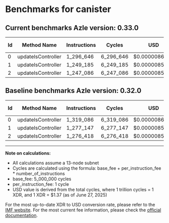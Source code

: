 # Benchmarks for canister

## Current benchmarks Azle version: 0.33.0

| Id  | Method Name        | Instructions | Cycles    | USD           | USD/Million Calls | Change                             |
| --- | ------------------ | ------------ | --------- | ------------- | ----------------- | ---------------------------------- |
| 0   | updateIsController | 1_296_646    | 6_296_646 | $0.0000086264 | $8.62             | <font color="green">-22_440</font> |
| 1   | updateIsController | 1_249_185    | 6_249_185 | $0.0000085614 | $8.56             | <font color="green">-27_962</font> |
| 2   | updateIsController | 1_247_086    | 6_247_086 | $0.0000085585 | $8.55             | <font color="green">-29_332</font> |

## Baseline benchmarks Azle version: 0.32.0

| Id  | Method Name        | Instructions | Cycles    | USD           | USD/Million Calls |
| --- | ------------------ | ------------ | --------- | ------------- | ----------------- |
| 0   | updateIsController | 1_319_086    | 6_319_086 | $0.0000086571 | $8.65             |
| 1   | updateIsController | 1_277_147    | 6_277_147 | $0.0000085997 | $8.59             |
| 2   | updateIsController | 1_276_418    | 6_276_418 | $0.0000085987 | $8.59             |

---

**Note on calculations:**

- All calculations assume a 13-node subnet
- Cycles are calculated using the formula: base_fee + per_instruction_fee \* number_of_instructions
- base_fee: 5_000_000 cycles
- per_instruction_fee: 1 cycle
- USD value is derived from the total cycles, where 1 trillion cycles = 1 XDR, and 1 XDR = $1.37 (as of June 27, 2025)

For the most up-to-date XDR to USD conversion rate, please refer to the [IMF website](https://www.imf.org/external/np/fin/data/rms_sdrv.aspx).
For the most current fee information, please check the [official documentation](https://internetcomputer.org/docs/references/cycles-cost-formulas).
